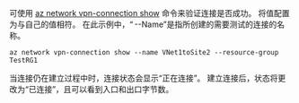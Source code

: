 可使用 [az network vpn-connection show](https://docs.microsoft.com/cli/azure/network/vpn-connection#show) 命令来验证连接是否成功。 将值配置为与自己的值相符。 在此示例中，“ --Name”是指所创建的需要测试的连接的名称。

```azurecli
az network vpn-connection show --name VNet1toSite2 --resource-group TestRG1
```

当连接仍在建立过程中时，连接状态会显示“正在连接”。 建立连接后，状态将更改为“已连接”，且可以看到入口和出口字节数。